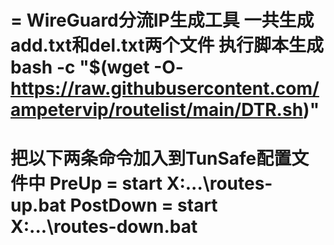 =
WireGuard分流IP生成工具
一共生成add.txt和del.txt两个文件
执行脚本生成
bash -c "$(wget -O- https://raw.githubusercontent.com/ampetervip/routelist/main/DTR.sh)"
====================================================
把以下两条命令加入到TunSafe配置文件中
PreUp = start X:\...\routes-up.bat
PostDown = start X:\...\routes-down.bat
====================================================

